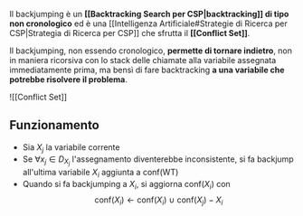 Il backjumping è un **[[Backtracking Search per CSP|backtracking]] di tipo non cronologico** ed è una [[Intelligenza Artificiale#Strategie di Ricerca per CSP|Strategia di Ricerca per CSP]] che sfrutta il **[[Conflict Set]]**.

Il backjumping, non essendo cronologico, **permette di tornare indietro**, non in maniera ricorsiva con lo stack delle chiamate alla variabile assegnata immediatamente prima, ma bensì di fare backtracking **a una variabile che potrebbe risolvere il problema**.

![[Conflict Set]]


## Funzionamento
- Sia $X_j$ la variabile corrente
- Se $\forall x_j \in D_{X_j}$ l'assegnamento diventerebbe inconsistente, si fa backjump all'ultima variabile $X_i$ aggiunta a $\text{conf}(\text{WT})$
- Quando si fa backjumping a $X_i$, si aggiorna $\text{conf}(X_i)$ con
  $$\text{conf}(X_i) \leftarrow \text{conf}(X_i)\ \cup\ \text{conf}(X_j) - X_i$$ 



